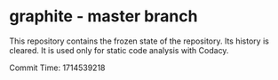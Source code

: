 # graphite - master branch

This repository contains the frozen state of the repository.
Its history is cleared. It is used only for static code
analysis with Codacy.

Commit Time: 1714539218